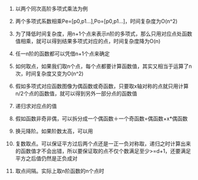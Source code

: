 1. 以两个同次高阶多项式乘法为例
2. 两个多项式系数相乘Pe=[p0,p1...],Po=[p0,p1...]，时间复杂度为O(n^2)
3. 为了降低时间复杂度，用n+1个点来表示n阶的多项式，那么只用对应点处函数值相乘，就可以得到结果多项式对应的点，时间复杂度降为O(n)
4. 任一n阶的函数都可以凭借n+1个点来确定

1. 如何取点，如果我们取n个点，每个点都要计算函数值，其实又相当于运算了n次，时间复杂度又变为O(n^2)
2. 假如多项式对应函数图像为偶函数或奇函数，只要取x轴对称的点就只用计算n/2个点的函数值，就可以得到另外一部分点的函数值

1. 递归求对应点的值
2. 假如函数非奇非偶，可以拆分成一个偶函数＋一个奇函数=偶函数+x*偶函数
3. 换元降阶。如果阶数太高，可以用

1. 复数取点。可以保证平方过后两个点还是一正一负对称取，递归之时计算出来的函数值才不会出错，所以要保证取的点不仅个数满足至少>=d+1，还要满足平方之后值仍然是正负成对
2. 取点间隔。实际上取n阶函数的n个点时

